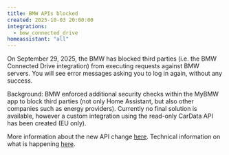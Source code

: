 ```yaml
---
title: BMW APIs blocked
created: 2025-10-03 20:00:00
integrations:
  - bmw_connected_drive
homeassistant: "all"
---
```


On September 29, 2025, the BMW has blocked third parties (i.e. the BMW Connected Drive integration) from executing requests against BMW servers.
You will see error messages asking you to log in again, without any success.

Background: BMW enforced additional security checks within the MyBMW app to block third parties (not only Home Assistant, but also other companies such as energy providers).
Currently no final solution is available, however a custom integration using the read-only CarData API has been created (EU only).

More information about the new API change [here](https://github.com/home-assistant/core/issues/149750).
Technical information on what is happening [here](https://github.com/home-assistant/core/issues/152646#issuecomment-3356106193).

